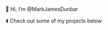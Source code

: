 👋 Hi, I’m @MarkJamesDunbar

⬇️ Check out some of my projects below

<!---
MarkJamesDunbar/MarkJamesDunbar is a ✨ special ✨ repository because its `README.md` (this file) appears on your GitHub profile.
You can click the Preview link to take a look at your changes.
--->
